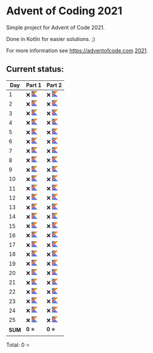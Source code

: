 # Advent of Coding 2021

Simple project for Advent of Code 2021.

Done in Kotlin for easier solutions. ;)

For more information see https://adventofcode.com [2021](https://adventofcode.com/2021).

## Current status:

| Day     | Part 1                          | Part 2                          |
|---------|---------------------------------|---------------------------------|
| 1       | ❌ ![Kotlin](../img/kotlin.png)  | ❌ ![Kotlin](../img/kotlin.png)  |
| 2       | ❌ ![Kotlin](../img/kotlin.png)  | ❌ ![Kotlin](../img/kotlin.png)  |
| 3       | ❌ ![Kotlin](../img/kotlin.png)  | ❌ ![Kotlin](../img/kotlin.png)  |
| 4       | ❌ ![Kotlin](../img/kotlin.png)  | ❌ ![Kotlin](../img/kotlin.png)  |
| 5       | ❌ ![Kotlin](../img/kotlin.png)  | ❌ ![Kotlin](../img/kotlin.png)  |
| 6       | ❌ ![Kotlin](../img/kotlin.png)  | ❌ ![Kotlin](../img/kotlin.png)  |
| 7       | ❌ ![Kotlin](../img/kotlin.png)  | ❌ ![Kotlin](../img/kotlin.png)  |
| 8       | ❌ ![Kotlin](../img/kotlin.png)  | ❌ ![Kotlin](../img/kotlin.png)  |
| 9       | ❌ ![Kotlin](../img/kotlin.png)  | ❌ ![Kotlin](../img/kotlin.png)  |
| 10      | ❌ ![Kotlin](../img/kotlin.png)  | ❌ ![Kotlin](../img/kotlin.png)  |
| 11      | ❌ ![Kotlin](../img/kotlin.png)  | ❌ ![Kotlin](../img/kotlin.png)  |
| 12      | ❌ ![Kotlin](../img/kotlin.png)  | ❌ ![Kotlin](../img/kotlin.png)  |
| 13      | ❌ ![Kotlin](../img/kotlin.png)  | ❌ ![Kotlin](../img/kotlin.png)  |
| 14      | ❌ ![Kotlin](../img/kotlin.png)  | ❌ ![Kotlin](../img/kotlin.png)  |
| 15      | ❌ ![Kotlin](../img/kotlin.png)  | ❌ ![Kotlin](../img/kotlin.png)  |
| 16      | ❌ ![Kotlin](../img/kotlin.png)  | ❌ ![Kotlin](../img/kotlin.png)  |
| 17      | ❌ ![Kotlin](../img/kotlin.png)  | ❌ ![Kotlin](../img/kotlin.png)  |
| 18      | ❌ ![Kotlin](../img/kotlin.png)  | ❌ ![Kotlin](../img/kotlin.png)  |
| 19      | ❌ ![Kotlin](../img/kotlin.png)  | ❌ ![Kotlin](../img/kotlin.png)  |
| 20      | ❌ ![Kotlin](../img/kotlin.png)  | ❌ ![Kotlin](../img/kotlin.png)  |
| 21      | ❌ ![Kotlin](../img/kotlin.png)  | ❌ ![Kotlin](../img/kotlin.png)  |
| 22      | ❌ ![Kotlin](../img/kotlin.png)  | ❌ ![Kotlin](../img/kotlin.png)  |
| 23      | ❌ ![Kotlin](../img/kotlin.png)  | ❌ ![Kotlin](../img/kotlin.png)  |
| 24      | ❌ ![Kotlin](../img/kotlin.png)  | ❌ ![Kotlin](../img/kotlin.png)  |
| 25      | ❌ ![Kotlin](../img/kotlin.png)  | ❌ ![Kotlin](../img/kotlin.png)  |
| **SUM** | **0 ⭐**                         | **0 ⭐**                         |

Total: 0 ⭐
